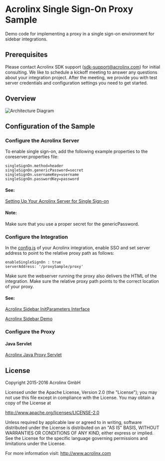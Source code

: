 # Acrolinx Single Sign-On Proxy Sample

Demo code for implementing a proxy in a single sign-on environment for sidebar integrations.

## Prerequisites

Please contact Acrolinx SDK support (sdk-support@acrolinx.com) for initial consulting. 
We like to schedule a kickoff meeting to answer any questions about your integration project. 
After the meeting, we provide you with test server credentials and configuration settings you need to get started.

## Overview

![Architecture Diagram](https://writers.acrolinx.com/images/sidebarArchitectureDiagram.png)

## Configuration of the Sample

### Configure the Acrolinx Server

To enable single sign-on, add the following example properties to the coreserver.properties file:

```
singleSignOn.method=header
singleSignOn.genericPassword=secret
singleSignOn.usernameKey=username
singleSignOn.passwordKey=password
```

#### See:

[Setting Up Your Acrolinx Server for Single Sign-on](https://support.acrolinx.com/hc/en-us/articles/207827495)

#### Note:

Make sure that you use a proper secret for the genericPassword.

### Configure the Integration

In the [config.js](https://github.com/acrolinx/acrolinx-sidebar-demo/blob/master/samples/config.js) of your Acrolinx integration, enable SSO and set server address to point to the relative proxy path as follows:

``` 
enableSingleSignOn : true
serverAddress: '/proxySample/proxy'
```

Make sure the webserver running the proxy also delivers the HTML of the integration.
Make sure the relative proxy path points to the correct location of your proxy.

#### See:

[Acrolinx Sidebar InitParameters Interface](https://cdn.rawgit.com/acrolinx/acrolinx-sidebar-demo/master/doc/pluginDoc/interfaces/_plugin_interfaces_.initparameters.html#enablesinglesignon)

[Acrolinx Sidebar Demo](https://github.com/acrolinx/acrolinx-sidebar-demo)

### Configure the Proxy

#### Java Servlet

[Acrolinx Java Proxy Servlet](java/servlet/README.md)

## License

Copyright 2015-2016 Acrolinx GmbH

Licensed under the Apache License, Version 2.0 (the "License");
you may not use this file except in compliance with the License.
You may obtain a copy of the License at

http://www.apache.org/licenses/LICENSE-2.0

Unless required by applicable law or agreed to in writing, software
distributed under the License is distributed on an "AS IS" BASIS,
WITHOUT WARRANTIES OR CONDITIONS OF ANY KIND, either express or implied.
See the License for the specific language governing permissions and
limitations under the License.

For more information visit: http://www.acrolinx.com
